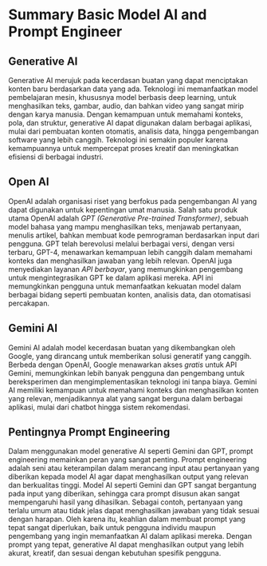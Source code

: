# Summary Basic Model AI and Prompt Engineer

## Generative AI

Generative AI merujuk pada kecerdasan buatan yang dapat menciptakan konten baru berdasarkan data yang ada. Teknologi ini memanfaatkan model pembelajaran mesin, khususnya model berbasis deep learning, untuk menghasilkan teks, gambar, audio, dan bahkan video yang sangat mirip dengan karya manusia. Dengan kemampuan untuk memahami konteks, pola, dan struktur, generative AI dapat digunakan dalam berbagai aplikasi, mulai dari pembuatan konten otomatis, analisis data, hingga pengembangan software yang lebih canggih. Teknologi ini semakin populer karena kemampuannya untuk mempercepat proses kreatif dan meningkatkan efisiensi di berbagai industri.

## Open AI

OpenAI adalah organisasi riset yang berfokus pada pengembangan AI yang dapat digunakan untuk kepentingan umat manusia. Salah satu produk utama OpenAI adalah _GPT (Generative Pre-trained Transformer)_, sebuah model bahasa yang mampu menghasilkan teks, menjawab pertanyaan, menulis artikel, bahkan membuat kode pemrograman berdasarkan input dari pengguna. GPT telah berevolusi melalui berbagai versi, dengan versi terbaru, GPT-4, menawarkan kemampuan lebih canggih dalam memahami konteks dan menghasilkan jawaban yang lebih relevan. OpenAI juga menyediakan layanan _API berbayar_, yang memungkinkan pengembang untuk mengintegrasikan GPT ke dalam aplikasi mereka. API ini memungkinkan pengguna untuk memanfaatkan kekuatan model dalam berbagai bidang seperti pembuatan konten, analisis data, dan otomatisasi percakapan.

## Gemini AI

Gemini AI adalah model kecerdasan buatan yang dikembangkan oleh Google, yang dirancang untuk memberikan solusi generatif yang canggih. Berbeda dengan OpenAI, Google menawarkan akses _gratis_ untuk API Gemini, memungkinkan lebih banyak pengguna dan pengembang untuk bereksperimen dan mengimplementasikan teknologi ini tanpa biaya. Gemini AI memiliki kemampuan untuk memahami konteks dan menghasilkan konten yang relevan, menjadikannya alat yang sangat berguna dalam berbagai aplikasi, mulai dari chatbot hingga sistem rekomendasi.

## Pentingnya Prompt Engineering

Dalam menggunakan model generative AI seperti Gemini dan GPT, prompt engineering memainkan peran yang sangat penting. Prompt engineering adalah seni atau keterampilan dalam merancang input atau pertanyaan yang diberikan kepada model AI agar dapat menghasilkan output yang relevan dan berkualitas tinggi. Model AI seperti Gemini dan GPT sangat bergantung pada input yang diberikan, sehingga cara prompt disusun akan sangat mempengaruhi hasil yang dihasilkan. Sebagai contoh, pertanyaan yang terlalu umum atau tidak jelas dapat menghasilkan jawaban yang tidak sesuai dengan harapan. Oleh karena itu, keahlian dalam membuat prompt yang tepat sangat diperlukan, baik untuk pengguna individu maupun pengembang yang ingin memanfaatkan AI dalam aplikasi mereka. Dengan prompt yang tepat, generative AI dapat menghasilkan output yang lebih akurat, kreatif, dan sesuai dengan kebutuhan spesifik pengguna.
